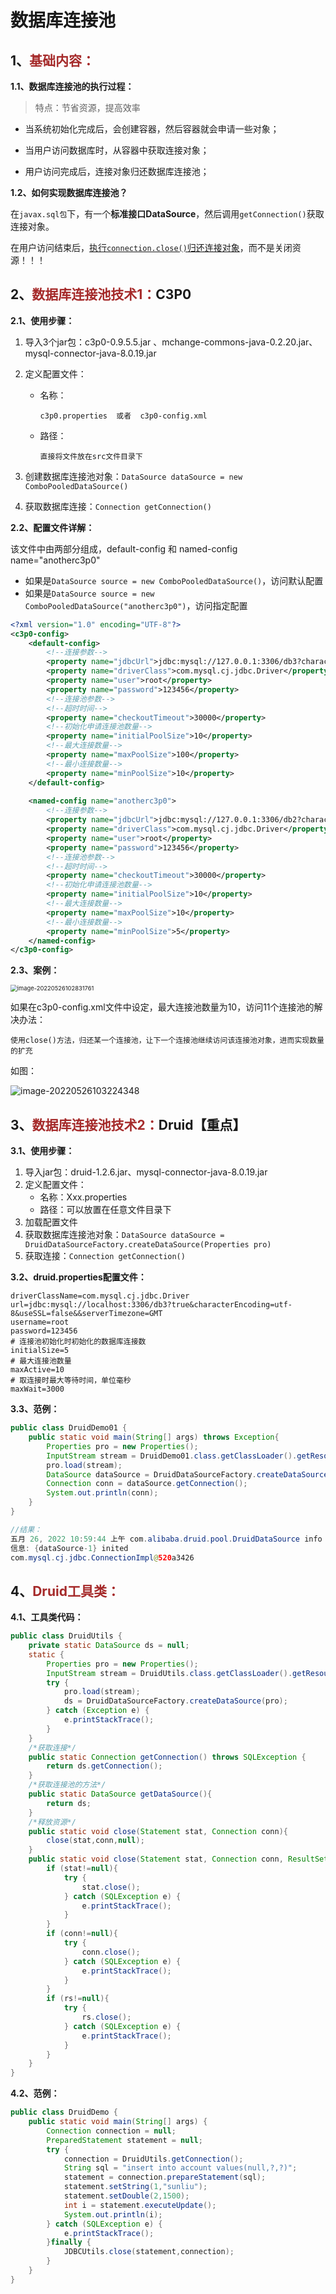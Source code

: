 # 数据库连接池

### <!--一个容器或者集合，用于存储数据库连接-->

## 1、<span style="color:brown">基础内容：</span>

**1.1、数据库连接池的执行过程：**

> 特点：节省资源，提高效率

- 当系统初始化完成后，会创建容器，然后容器就会申请一些对象；

- 当用户访问数据库时，从容器中获取连接对象；

- 用户访问完成后，连接对象归还数据库连接池；

**1.2、如何实现数据库连接池？**

在`javax.sql包`下，有一个**标准接口DataSource**，然后调用`getConnection()`获取连接对象。

在用户访问结束后，<u>执行`connection.close()`归还连接对象</u>，而不是关闭资源！！！



## 2、<span style="color:brown">数据库连接池技术1：</span>C3P0

**2.1、使用步骤：**

1. 导入3个jar包：c3p0-0.9.5.5.jar 、mchange-commons-java-0.2.20.jar、mysql-connector-java-8.0.19.jar

2. 定义配置文件：

   - 名称：

     ```apl
     c3p0.properties  或者  c3p0-config.xml
     ```

   - 路径：

     ```apl
     直接将文件放在src文件目录下
     ```

3. 创建数据库连接池对象：`DataSource dataSource = new ComboPooledDataSource()`

4. 获取数据库连接：`Connection getConnection()`

**2.2、配置文件详解：**

该文件中由两部分组成，default-config 和 named-config name="anotherc3p0"

- 如果是`DataSource source = new ComboPooledDataSource()`，访问默认配置
- 如果是`DataSource source = new ComboPooledDataSource("anotherc3p0")`，访问指定配置

```xml
<?xml version="1.0" encoding="UTF-8"?>
<c3p0-config>
    <default-config>
        <!--连接参数-->
        <property name="jdbcUrl">jdbc:mysql://127.0.0.1:3306/db3?characterEncoding=UTF-8&amp;useSSL=false&amp;serverTimezone=UTC</property>
        <property name="driverClass">com.mysql.cj.jdbc.Driver</property>
        <property name="user">root</property>
        <property name="password">123456</property>
        <!--连接池参数-->
        <!--超时时间-->
        <property name="checkoutTimeout">30000</property>
        <!--初始化申请连接池数量-->
        <property name="initialPoolSize">10</property>
        <!--最大连接数量-->
        <property name="maxPoolSize">100</property>
        <!--最小连接数量-->
        <property name="minPoolSize">10</property>
    </default-config>
    
    <named-config name="anotherc3p0">
        <!--连接参数-->
        <property name="jdbcUrl">jdbc:mysql://127.0.0.1:3306/db2?characterEncoding=UTF-8&amp;useSSL=false&amp;serverTimezone=UTC</property>
        <property name="driverClass">com.mysql.cj.jdbc.Driver</property>
        <property name="user">root</property>
        <property name="password">123456</property>
        <!--连接池参数-->
        <!--超时时间-->
        <property name="checkoutTimeout">30000</property>
        <!--初始化申请连接池数量-->
        <property name="initialPoolSize">10</property>
        <!--最大连接数量-->
        <property name="maxPoolSize">10</property>
        <!--最小连接数量-->
        <property name="minPoolSize">5</property>
    </named-config>
</c3p0-config>
```

**2.3、案例：**

<img src="https://raw.githubusercontent.com/root-bine/image/main/Typora-image/c3p0%E8%BF%9E%E6%8E%A5%E6%B1%A0%E6%95%B0%E9%87%8F.png" alt="image-20220526102831761" style="zoom: 67%;" />

如果在c3p0-config.xml文件中设定，最大连接池数量为10，访问11个连接池的解决办法：

```apl
使用close()方法，归还某一个连接池，让下一个连接池继续访问该连接池对象，进而实现数量的扩充
```

如图：

![image-20220526103224348](https://raw.githubusercontent.com/root-bine/image/main/Typora-image/c3p0%E7%BB%93%E6%9E%9C.png)

## 3、<span style="color:brown">数据库连接池技术2：</span>Druid【重点】

**3.1、使用步骤：**

1. 导入jar包：druid-1.2.6.jar、mysql-connector-java-8.0.19.jar
2. 定义配置文件：
   - 名称：Xxx.properties
   - 路径：可以放置在任意文件目录下
3. 加载配置文件
4. 获取数据库连接池对象：`DataSource dataSource = DruidDataSourceFactory.createDataSource(Properties pro)`
5. 获取连接：`Connection getConnection()`

**3.2、druid.properties配置文件：**

```properties
driverClassName=com.mysql.cj.jdbc.Driver
url=jdbc:mysql://localhost:3306/db3?true&characterEncoding=utf-8&useSSL=false&&serverTimezone=GMT
username=root
password=123456
# 连接池初始化时初始化的数据库连接数
initialSize=5
# 最大连接池数量
maxActive=10
# 取连接时最大等待时间，单位毫秒
maxWait=3000
```

**3.3、范例：**

```java
public class DruidDemo01 {
    public static void main(String[] args) throws Exception{
        Properties pro = new Properties();
        InputStream stream = DruidDemo01.class.getClassLoader().getResourceAsStream("druid.properties");
        pro.load(stream);
        DataSource dataSource = DruidDataSourceFactory.createDataSource(pro);
        Connection conn = dataSource.getConnection();
        System.out.println(conn);
    }
}

//结果：
五月 26, 2022 10:59:44 上午 com.alibaba.druid.pool.DruidDataSource info
信息: {dataSource-1} inited
com.mysql.cj.jdbc.ConnectionImpl@520a3426
```

## 4、<span style="color:brown">Druid工具类：</span>

**4.1、工具类代码：**

```java
public class DruidUtils {
    private static DataSource ds = null;
    static {
        Properties pro = new Properties();
        InputStream stream = DruidUtils.class.getClassLoader().getResourceAsStream("druid.properties");
        try {
            pro.load(stream);
            ds = DruidDataSourceFactory.createDataSource(pro);
        } catch (Exception e) {
            e.printStackTrace();
        }
    }
    /*获取连接*/
    public static Connection getConnection() throws SQLException {
        return ds.getConnection();
    }
    /*获取连接池的方法*/
    public static DataSource getDataSource(){
        return ds;
    }
    /*释放资源*/
    public static void close(Statement stat, Connection conn){
        close(stat,conn,null);
    }
    public static void close(Statement stat, Connection conn, ResultSet rs){
        if (stat!=null){
            try {
                stat.close();
            } catch (SQLException e) {
                e.printStackTrace();
            }
        }
        if (conn!=null){
            try {
                conn.close();
            } catch (SQLException e) {
                e.printStackTrace();
            }
        }
        if (rs!=null){
            try {
                rs.close();
            } catch (SQLException e) {
                e.printStackTrace();
            }
        }
    }
}
```

**4.2、范例：**

```java
public class DruidDemo {
    public static void main(String[] args) {
        Connection connection = null;
        PreparedStatement statement = null;
        try {
            connection = DruidUtils.getConnection();
            String sql = "insert into account values(null,?,?)";
            statement = connection.prepareStatement(sql);
            statement.setString(1,"sunliu");
            statement.setDouble(2,1500);
            int i = statement.executeUpdate();
            System.out.println(i);
        } catch (SQLException e) {
            e.printStackTrace();
        }finally {
            JDBCUtils.close(statement,connection);
        }
    }
}
```
